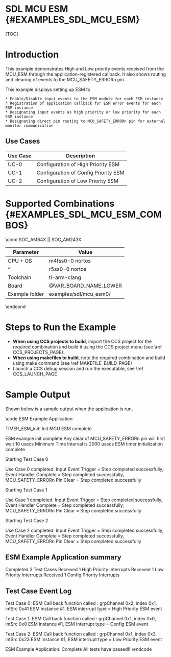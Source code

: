 # SDL MCU  ESM {#EXAMPLES_SDL_MCU_ESM}

[TOC]

# Introduction

This example demonstrates High and Low priority events received from the MCU_ESM through the application-registered callback. It also shows routing and clearing of events to the MCU_SAFETY_ERRORn pin.

This example displays setting up ESM to

    * Enable/Disable input events to the ESM module for each ESM instance
    * Registration of application callback for ESM error events for each ESM instance
    * Designating input events as high priority or low priority for each ESM instance
    * Designating direct pin routing to MCU_SAFETY_ERRORn pin for external monitor communication


Use Cases
---------
Use Case | Description
---------|------------
UC-0     | Configuration of High Priority ESM
UC-1     | Configuration of Config Priority ESM
UC-2     | Configuration of Low Priority ESM


# Supported Combinations {#EXAMPLES_SDL_MCU_ESM_COMBOS}

\cond SOC_AM64X || SOC_AM243X

 Parameter      | Value
 ---------------|-----------
 CPU + OS       | m4fss0-0 nortos
 ^              | r5ss0-0 nortos
 Toolchain      | ti-arm-clang
 Board          | @VAR_BOARD_NAME_LOWER
 Example folder | examples/sdl/mcu_esm0/

\endcond


# Steps to Run the Example

- **When using CCS projects to build**, import the CCS project for the required combination
  and build it using the CCS project menu (see \ref CCS_PROJECTS_PAGE).
- **When using makefiles to build**, note the required combination and build using
  make command (see \ref MAKEFILE_BUILD_PAGE)
- Launch a CCS debug session and run the executable, see \ref CCS_LAUNCH_PAGE
# Sample Output

Shown below is a sample output when the application is run,

\code
ESM Example Application

TIMER_ESM_init: Init MCU ESM complete

ESM example init complete
  Any clear of MCU_SAFETY_ERRORn pin will first wait 10 usecs
  Minimum Time Interval is 2000 usecs
ESM timer initialization complete

Starting Test Case 0

Use Case 0 completed: Input Event Trigger = Step completed successfully,
                       Event Handler Complete = Step completed successfully,
                       MCU_SAFETY_ERRORn Pin Clear = Step completed successfully

Starting Test Case 1

Use Case 1 completed: Input Event Trigger = Step completed successfully,
                       Event Handler Complete = Step completed successfully,
                       MCU_SAFETY_ERRORn Pin Clear = Step completed successfully

Starting Test Case 2

Use Case 2 completed: Input Event Trigger = Step completed successfully,
                       Event Handler Complete = Step completed successfully,
                       MCU_SAFETY_ERRORn Pin Clear = Step completed successfully


ESM Example Application summary
-------------------------------
Completed 3 Test Cases
Received 1 High Priority Interrupts
Received 1 Low Priority Interrupts
Received 1 Config Priority Interrupts

Test Case Event Log
------------------

Test Case 0: ESM Call back function called : grpChannel 0x2, index 0x1, intSrc 0x41
  ESM instance #1, ESM interrupt type = High Priority ESM event

Test Case 1: ESM Call back function called : grpChannel 0x1, index 0x0, intSrc 0x0
  ESM instance #1, ESM interrupt type = Config ESM event

Test Case 2: ESM Call back function called : grpChannel 0x1, index 0x3, intSrc 0x23
  ESM instance #1, ESM interrupt type = Low Priority ESM event

ESM Example Application: Complete
 All tests have passed!!
\endcode
